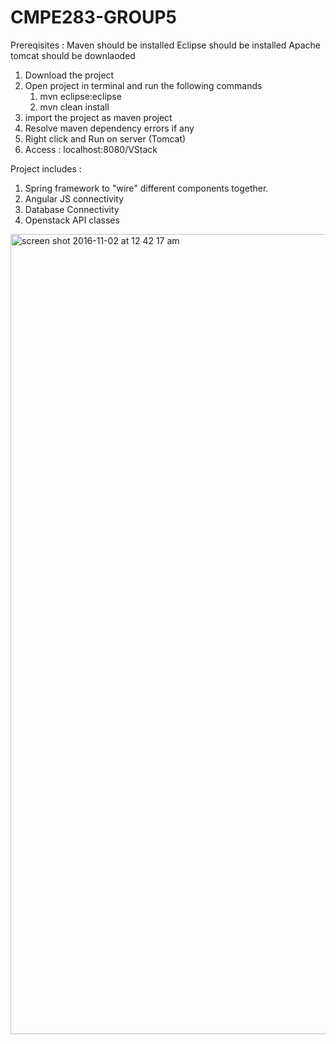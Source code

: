# CMPE283-GROUP5

Prereqisites : 
Maven should be installed
Eclipse should be installed
Apache tomcat should be downlaoded

1. Download the project
2. Open project in terminal and run the following commands 
    1. mvn eclipse:eclipse
    2. mvn clean install
4. import the project as maven project
5. Resolve maven dependency errors if any
6. Right click and Run on server (Tomcat)
7. Access : localhost:8080/VStack


Project includes : 
1. Spring framework to "wire" different components together.
2. Angular JS connectivity 
3. Database Connectivity
4. Openstack API classes


<img width="1280" alt="screen shot 2016-11-02 at 12 42 17 am" src="https://cloud.githubusercontent.com/assets/18491653/19920340/663ea5ec-a095-11e6-916a-be015f2f0735.png">

